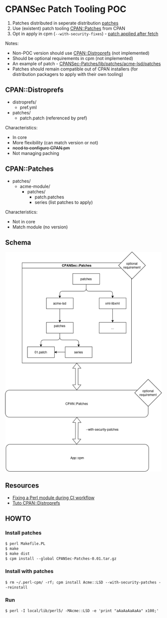 # CPANSec Patch Tooling POC
1. Patches distributed in seperate distribution [patches](CPANSec-Patches/lib/patches/)
2. Use (existent) patch tooling [CPAN::Patches](https://metacpan.org/pod/CPAN::Patches) from CPAN
3. Opt in apply in cpm (`--with-security-fixes`) - [patch applied after fetch](https://github.com/thibaultduponchelle/cpansec-patch-tooling-poc/blob/main/cpm/lib/App/cpm/Worker/Installer.pm#L216-L225)

Notes:
- Non-POC version should use [CPAN::Distroprefs](https://metacpan.org/pod/CPAN::Distroprefs) (not implemented)
- Should be optional requirements in cpm (not implemented)
- An example of patch - [CPANSec-Patches/lib/patches/acme-lsd/patches](CPANSec-Patches/lib/patches/acme-lsd/patches)
- Patches should remain compatible out of CPAN installers (for distribution packagers to apply with their own tooling)

## CPAN::Distroprefs
- distroprefs/
  - pref.yml 
- patches/
  - patch.patch (referenced by pref) 

Characteristics:
- In core
- More flexibility (can match version or not)
- ~~need to configure CPAN.pm~~
- Not managing paching

## CPAN::Patches
- patches/
  - acme-module/
    - patches/
      - patch.patches
      - series (list patches to apply)

Characteristics:
- Not in core
- Match module (no version)

## Schema
![CPANSec patch tooling POC](cpansec-patch-tooling-poc.png)

## Resources
- [Fixing a Perl module during CI workflow](https://briandfoy.github.io/fixing-a-perl-module-in-the-middle-of-a-github-workflow/)
- [Tuto CPAN::Distroprefs](https://briandfoy.github.io/a-cpan-distroprefs-example/)

## HOWTO
### Install patches
```
$ perl Makefile.PL
$ make 
$ make dist
$ cpm install --global CPANSec-Patches-0.01.tar.gz
```

### Install with patches
```
$ rm ~/.perl-cpm/ -rf; cpm install Acme::LSD --with-security-patches --reinstall
```

### Run
```
$ perl -I local/lib/perl5/ -MAcme::LSD -e 'print "aAaAaAaAaAa" x100;'
```


